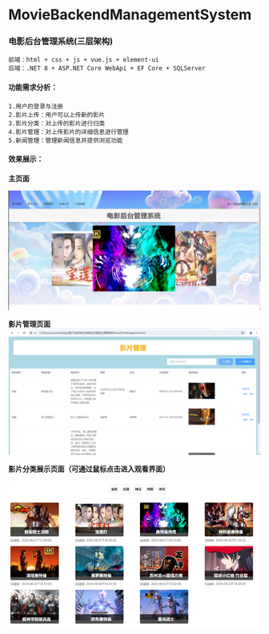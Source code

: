 # MovieBackendManagementSystem

### 电影后台管理系统(三层架构)

    前端：html + css + js + vue.js + element-ui
    后端：.NET 8 + ASP.NET Core WebApi + EF Core + SQLServer

#### 功能需求分析：

    1.用户的登录与注册
    2.影片上传：用户可以上传新的影片
    3.影片分类：对上传的影片进行归类
    4.影片管理：对上传影片的详细信息进行管理
    5.新闻管理：管理新闻信息并提供浏览功能

#### 效果展示：

**主页面**

![image](./系统效果图/image.png)


**影片管理页面**
    ![image1](./系统效果图/image-1.png)


**影片分类展示页面（可通过鼠标点击进入观看界面）**

![image2](./系统效果图/image-2.png)
